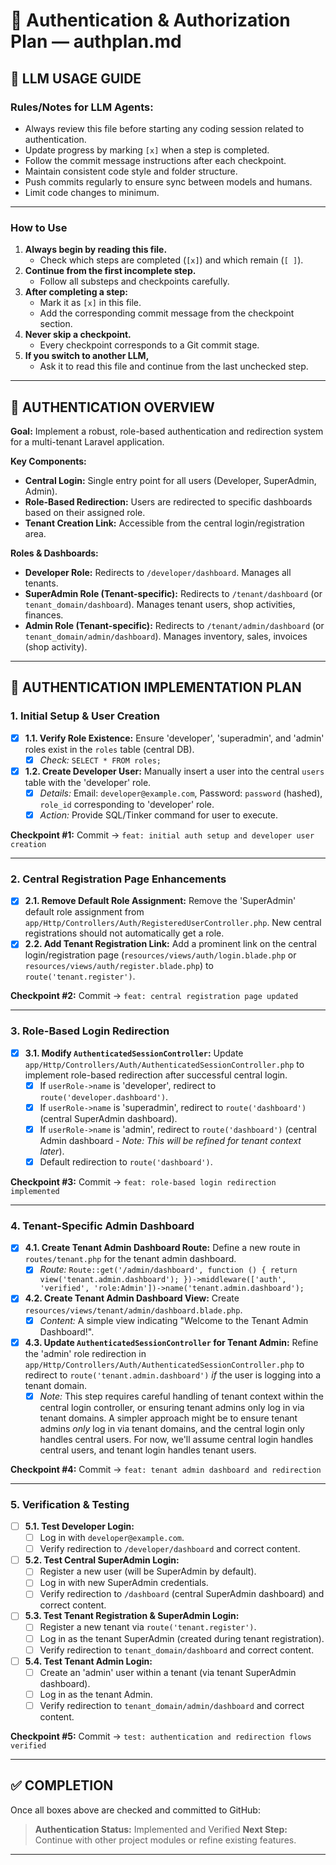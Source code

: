 # 🔐 Authentication & Authorization Plan — authplan.md

## 🤖 LLM USAGE GUIDE

### Rules/Notes for LLM Agents:
- Always review this file before starting any coding session related to authentication.
- Update progress by marking `[x]` when a step is completed.
- Follow the commit message instructions after each checkpoint.
- Maintain consistent code style and folder structure.
- Push commits regularly to ensure sync between models and humans.
- Limit code changes to minimum.

---

### How to Use
1. **Always begin by reading this file.**
   - Check which steps are completed (`[x]`) and which remain (`[ ]`).
2. **Continue from the first incomplete step.**
   - Follow all substeps and checkpoints carefully.
3. **After completing a step:**
   - Mark it as `[x]` in this file.
   - Add the corresponding commit message from the checkpoint section.
4. **Never skip a checkpoint.**
   - Every checkpoint corresponds to a Git commit stage.
5. **If you switch to another LLM,**
   - Ask it to read this file and continue from the last unchecked step.

---

## 📘 AUTHENTICATION OVERVIEW

**Goal:** Implement a robust, role-based authentication and redirection system for a multi-tenant Laravel application.

**Key Components:**
- **Central Login:** Single entry point for all users (Developer, SuperAdmin, Admin).
- **Role-Based Redirection:** Users are redirected to specific dashboards based on their assigned role.
- **Tenant Creation Link:** Accessible from the central login/registration area.

**Roles & Dashboards:**
- **Developer Role:** Redirects to `/developer/dashboard`. Manages all tenants.
- **SuperAdmin Role (Tenant-specific):** Redirects to `/tenant/dashboard` (or `tenant_domain/dashboard`). Manages tenant users, shop activities, finances.
- **Admin Role (Tenant-specific):** Redirects to `/tenant/admin/dashboard` (or `tenant_domain/admin/dashboard`). Manages inventory, sales, invoices (shop activity).

---

## 🏁 AUTHENTICATION IMPLEMENTATION PLAN

### 1. Initial Setup & User Creation

- [x] **1.1. Verify Role Existence:** Ensure 'developer', 'superadmin', and 'admin' roles exist in the `roles` table (central DB).
  - [x] *Check:* `SELECT * FROM roles;`
- [x] **1.2. Create Developer User:** Manually insert a user into the central `users` table with the 'developer' role.
  - [x] *Details:* Email: `developer@example.com`, Password: `password` (hashed), `role_id` corresponding to 'developer' role.
  - [x] *Action:* Provide SQL/Tinker command for user to execute.

**Checkpoint #1:**
Commit → `feat: initial auth setup and developer user creation`

---

### 2. Central Registration Page Enhancements

- [x] **2.1. Remove Default Role Assignment:** Remove the 'SuperAdmin' default role assignment from `app/Http/Controllers/Auth/RegisteredUserController.php`. New central registrations should not automatically get a role.
- [x] **2.2. Add Tenant Registration Link:** Add a prominent link on the central login/registration page (`resources/views/auth/login.blade.php` or `resources/views/auth/register.blade.php`) to `route('tenant.register')`.

**Checkpoint #2:**
Commit → `feat: central registration page updated`

---

### 3. Role-Based Login Redirection

- [x] **3.1. Modify `AuthenticatedSessionController`:** Update `app/Http/Controllers/Auth/AuthenticatedSessionController.php` to implement role-based redirection after successful central login.
  - [x] If `userRole->name` is 'developer', redirect to `route('developer.dashboard')`.
  - [x] If `userRole->name` is 'superadmin', redirect to `route('dashboard')` (central SuperAdmin dashboard).
  - [x] If `userRole->name` is 'admin', redirect to `route('dashboard')` (central Admin dashboard - *Note: This will be refined for tenant context later*).
  - [x] Default redirection to `route('dashboard')`.

**Checkpoint #3:**
Commit → `feat: role-based login redirection implemented`

---

### 4. Tenant-Specific Admin Dashboard

- [x] **4.1. Create Tenant Admin Dashboard Route:** Define a new route in `routes/tenant.php` for the tenant admin dashboard.
  - [x] *Route:* `Route::get('/admin/dashboard', function () { return view('tenant.admin.dashboard'); })->middleware(['auth', 'verified', 'role:Admin'])->name('tenant.admin.dashboard');`
- [x] **4.2. Create Tenant Admin Dashboard View:** Create `resources/views/tenant/admin/dashboard.blade.php`.
  - [x] *Content:* A simple view indicating "Welcome to the Tenant Admin Dashboard!".
- [x] **4.3. Update `AuthenticatedSessionController` for Tenant Admin:** Refine the 'admin' role redirection in `app/Http/Controllers/Auth/AuthenticatedSessionController.php` to redirect to `route('tenant.admin.dashboard')` *if* the user is logging into a tenant domain.
  - [x] *Note:* This step requires careful handling of tenant context within the central login controller, or ensuring tenant admins only log in via tenant domains. A simpler approach might be to ensure tenant admins *only* log in via tenant domains, and the central login only handles central users. For now, we'll assume central login handles central users, and tenant login handles tenant users.

**Checkpoint #4:**
Commit → `feat: tenant admin dashboard and redirection`

---

### 5. Verification & Testing

- [ ] **5.1. Test Developer Login:**
  - [ ] Log in with `developer@example.com`.
  - [ ] Verify redirection to `/developer/dashboard` and correct content.
- [ ] **5.2. Test Central SuperAdmin Login:**
  - [ ] Register a new user (will be SuperAdmin by default).
  - [ ] Log in with new SuperAdmin credentials.
  - [ ] Verify redirection to `/dashboard` (central SuperAdmin dashboard) and correct content.
- [ ] **5.3. Test Tenant Registration & SuperAdmin Login:**
  - [ ] Register a new tenant via `route('tenant.register')`.
  - [ ] Log in as the tenant SuperAdmin (created during tenant registration).
  - [ ] Verify redirection to `tenant_domain/dashboard` and correct content.
- [ ] **5.4. Test Tenant Admin Login:**
  - [ ] Create an 'admin' user within a tenant (via tenant SuperAdmin dashboard).
  - [ ] Log in as the tenant Admin.
  - [ ] Verify redirection to `tenant_domain/admin/dashboard` and correct content.

**Checkpoint #5:**
Commit → `test: authentication and redirection flows verified`

---

## ✅ COMPLETION
Once all boxes above are checked and committed to GitHub:
> **Authentication Status:** Implemented and Verified
> **Next Step:** Continue with other project modules or refine existing features.

---
